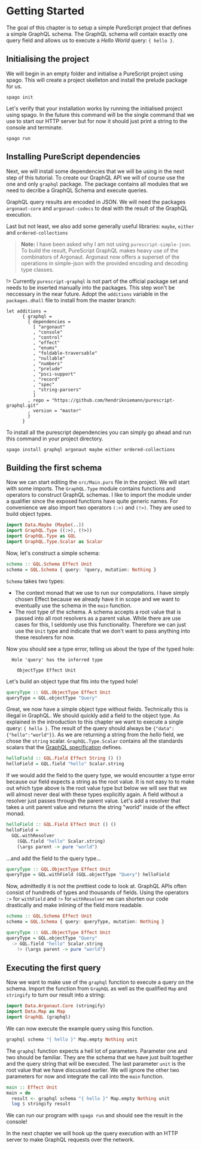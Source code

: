 # Getting Started

The goal of this chapter is to setup a simple PureScript project that defines a simple GraphQL schema.
The GraphQL schema will contain exactly one query field and allows us to execute a _Hello World_ query: `{ hello }`.

## Initialising the project

We will begin in an empty folder and initialise a PureScript project using spago.
This will create a project skelleton and install the prelude package for us.

```
spago init
```

Let's verify that your installation works by running the initialised project using spago.
In the future this command will be the single command that we use to start our HTTP server but for now it should just print a string to the console and terminate.

```
spago run
```

## Installing PureScript dependencies

Next, we will install some dependencies that we will be using in the next step of this tutorial.
To create our GraphQL API we will of course use the one and only `graphql` package.
The package contains all modules that we need to decribe a GraphQL Schema and execute queries.

GraphQL query results are encoded in JSON. We will need the packages `argonaut-core` and `argonaut-codecs` to deal with the result of the GraphQL execution.

Last but not least, we also add some generally useful libraries: `maybe`, `either` and `ordered-collections`

> **Note:**
> I have been asked why I am not using `purescript-simple-json`.
> To build the result, PureScript GraphQL makes heavy use of the combinators of Argonaut.
> Argonaut now offers a superset of the operations in simple-json with the provided encoding and decoding type classes.

!> Currently `purescript-graphql` is not part of the official package set and needs to be inserted manually into the packages.
This step won't be neccessary in the near future.
Adopt the `additions` variable in the `packages.dhall` file to install from the master branch:

```dhall
let additions =
      { graphql =
        { dependencies =
          [ "argonaut"
          , "console"
          , "control"
          , "effect"
          , "enums"
          , "foldable-traversable"
          , "nullable"
          , "numbers"
          , "prelude"
          , "psci-support"
          , "record"
          , "spec"
          , "string-parsers"
          ]
        , repo = "https://github.com/hendrikniemann/purescript-graphql.git"
        , version = "master"
        }
      }
```

To install all the purescript dependencies you can simply go ahead and run this command in your project directory.

```
spago install graphql argonaut maybe either ordered-collections
```

## Building the first schema

Now we can start editing the `src/Main.purs` file in the project.
We will start with some imports.
The `GraphQL.Type` module contains functions and operators to construct GraphQL schemas.
I like to import the module under a qualifier since the exposed functions have quite generic names.
For convenience we also import two operators `(:>)` and `(!>)`.
They are used to build object types.

```purescript
import Data.Maybe (Maybe(..))
import GraphQL.Type ((:>), (!>))
import GraphQL.Type as GQL
import GraphQL.Type.Scalar as Scalar
```

Now, let's construct a simple schema:

```purescript
schema :: GQL.Schema Effect Unit
schema = GQL.Schema { query: ?query, mutation: Nothing }
```

`Schema` takes two types:

- The context monad that we use to run our computations.
  I have simply chosen Effect because we already have it in scope and we want to eventually use the schema in the `main` function.
- The root type of the schema.
  A schema accepts a root value that is passed into all root resolvers as a parent value.
  While there are use cases for this, I seldomly use this functionality.
  Therefore we can just use the `Unit` type and indicate that we don't want to pass anything into these resolvers for now.

Now you should see a type error, telling us about the type of the typed hole:

```
  Hole 'query' has the inferred type

    ObjectType Effect Unit
```

Let's build an object type that fits into the typed hole!

```purescript
queryType :: GQL.ObjectType Effect Unit
queryType = GQL.objectType "Query"
```

Great, we now have a simple object type without fields.
Technically this is illegal in GraphQL.
We should quickly add a field to the object type.
As explained in the introduction to this chapter we want to execute a single query: `{ hello }`.
The result of the query should always be `{"data":{"hello":"world"}}`.
As we are returning a string from the _hello_ field, we chose the `string` scalar.
`GraphQL.Type.Scalar` contains all the standards scalars that the [GraphQL specification](http://spec.graphql.org/June2018/#sec-Scalars) defines.

```purescript
helloField :: GQL.Field Effect String () ()
helloField = GQL.field "hello" Scalar.string
```

If we would add the field to the query type, we would encounter a type error because our field expects a string as the root value.
It is not easy to to make out which type above is the root value type but below we will see that we will almost never deal with these types explicitly again.
A field without a resolver just passes through the parent value.
Let's add a resolver that takes a unit parent value and returns the string "world" inside of the effect monad.

```purescript
helloField :: GQL.Field Effect Unit () ()
helloField =
  GQL.withResolver
    (GQL.field "hello" Scalar.string)
    (\args parent -> pure "world")
```

...and add the field to the query type...

```purescript
queryType :: GQL.ObjectType Effect Unit
queryType = GQL.withField (GQL.objectType "Query") helloField
```

Now, admittedly it is not the prettiest code to look at.
GraphQL APIs often consist of hundreds of types and thousands of fields.
Using the operators `:>` for `withField` and `!>` for `withResolver` we can shorten our code drastically and make inlining of the field more readable.

```purescript
schema :: GQL.Schema Effect Unit
schema = GQL.Schema { query: queryType, mutation: Nothing }

queryType :: GQL.ObjectType Effect Unit
queryType = GQL.objectType "Query"
  :> GQL.field "hello" Scalar.string
    !> (\args parent -> pure "world")
```

## Executing the first query

Now we want to make use of the `graphql` function to execute a query on the schema.
Import the function from `GraphQL` as well as the qualified `Map` and `stringify` to turn our result into a string:

```purescript
import Data.Argonaut.Core (stringify)
import Data.Map as Map
import GraphQL (graphql)
```

We can now execute the example query using this function.

```purescript
graphql schema "{ hello }" Map.empty Nothing unit
```

The `graphql` function expects a hell lot of parameters.
Parameter one and two should be familiar.
They are the schema that we have just built together and the query string that will be executed.
The last parameter `unit` is the root value that we have discussed earlier.
We will ignore the other two parameters for now and integrate the call into the `main` function.

```purescript
main :: Effect Unit
main = do
  result <- graphql schema "{ hello }" Map.empty Nothing unit
  log $ stringify result
```

We can run our program with `spago run` and should see the result in the console!

In the next chapter we will hook up the query execution with an HTTP server to make GraphQL requests over the network.
